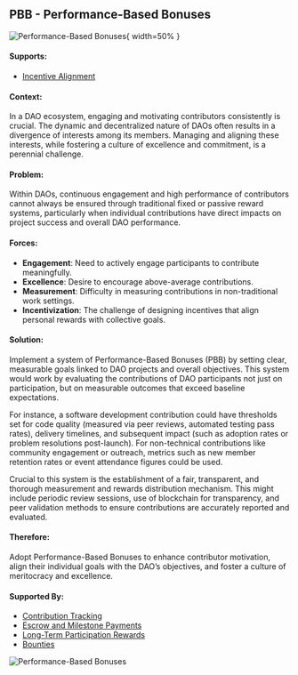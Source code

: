 ## PBB - Performance-Based Bonuses

![Performance-Based Bonuses](output/illustrations/performance_based_bonuses.png){ width=50% }

#### Supports:

* [Incentive Alignment](/patterns/incentive_alignment.html)

#### Context:

In a DAO ecosystem, engaging and motivating contributors consistently is crucial. The dynamic and decentralized nature of DAOs often results in a divergence of interests among its members. Managing and aligning these interests, while fostering a culture of excellence and commitment, is a perennial challenge.

#### Problem:

Within DAOs, continuous engagement and high performance of contributors cannot always be ensured through traditional fixed or passive reward systems, particularly when individual contributions have direct impacts on project success and overall DAO performance.

#### Forces:

- **Engagement**: Need to actively engage participants to contribute meaningfully.
- **Excellence**: Desire to encourage above-average contributions.
- **Measurement**: Difficulty in measuring contributions in non-traditional work settings.
- **Incentivization**: The challenge of designing incentives that align personal rewards with collective goals.

#### Solution:

Implement a system of Performance-Based Bonuses (PBB) by setting clear, measurable goals linked to DAO projects and overall objectives. This system would work by evaluating the contributions of DAO participants not just on participation, but on measurable outcomes that exceed baseline expectations.

For instance, a software development contribution could have thresholds set for code quality (measured via peer reviews, automated testing pass rates), delivery timelines, and subsequent impact (such as adoption rates or problem resolutions post-launch). For non-technical contributions like community engagement or outreach, metrics such as new member retention rates or event attendance figures could be used.

Crucial to this system is the establishment of a fair, transparent, and thorough measurement and rewards distribution mechanism. This might include periodic review sessions, use of blockchain for transparency, and peer validation methods to ensure contributions are accurately reported and evaluated.

#### Therefore:

Adopt Performance-Based Bonuses to enhance contributor motivation, align their individual goals with the DAO’s objectives, and foster a culture of meritocracy and excellence.

#### Supported By:
* [Contribution Tracking](/patterns/contribution_tracking.html)
* [Escrow and Milestone Payments](/patterns/escrow_and_milestone_payments.html)
* [Long-Term Participation Rewards](/patterns/long_term_participation_rewards.html)
* [Bounties](/patterns/bounties.html)

![Performance-Based Bonuses](output/performance_based_bonuses_specific_graph.png)